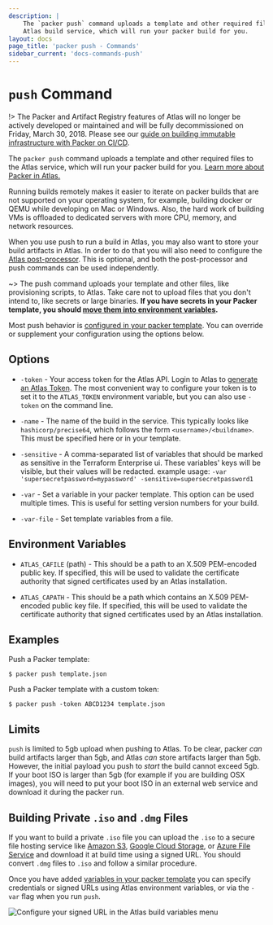 ```yaml
---
description: |
    The `packer push` command uploads a template and other required files to the
    Atlas build service, which will run your packer build for you.
layout: docs
page_title: 'packer push - Commands'
sidebar_current: 'docs-commands-push'
---
```


# `push` Command

!&gt; The Packer and Artifact Registry features of Atlas will no longer be
actively developed or maintained and will be fully decommissioned on Friday,
March 30, 2018. Please see our [guide on building immutable infrastructure with
Packer on CI/CD](/guides/packer-on-cicd/).

The `packer push` command uploads a template and other required files to the
Atlas service, which will run your packer build for you. [Learn more about
Packer in Atlas.](https://atlas.hashicorp.com/help/packer/features)

Running builds remotely makes it easier to iterate on packer builds that are not
supported on your operating system, for example, building docker or QEMU while
developing on Mac or Windows. Also, the hard work of building VMs is offloaded
to dedicated servers with more CPU, memory, and network resources.

When you use push to run a build in Atlas, you may also want to store your build
artifacts in Atlas. In order to do that you will also need to configure the
[Atlas post-processor](/docs/post-processors/atlas.html). This is optional, and
both the post-processor and push commands can be used independently.

~&gt; The push command uploads your template and other files, like provisioning
scripts, to Atlas. Take care not to upload files that you don't intend to, like
secrets or large binaries. **If you have secrets in your Packer template, you
should [move them into environment
variables](https://www.packer.io/docs/templates/user-variables.html).**

Most push behavior is [configured in your packer
template](/docs/templates/push.html). You can override or supplement your
configuration using the options below.

## Options

-   `-token` - Your access token for the Atlas API. Login to Atlas to [generate an
    Atlas Token](https://atlas.hashicorp.com/settings/tokens). The most convenient
    way to configure your token is to set it to the `ATLAS_TOKEN` environment
    variable, but you can also use `-token` on the command line.

-   `-name` - The name of the build in the service. This typically looks like
    `hashicorp/precise64`, which follows the form `<username>/<buildname>`. This
    must be specified here or in your template.

-   `-sensitive` - A comma-separated list of variables that should be marked as
    sensitive in the Terraform Enterprise ui. These variables' keys will be
    visible, but their values will be redacted. example usage:
    `-var 'supersecretpassword=mypassword' -sensitive=supersecretpassword1`

-   `-var` - Set a variable in your packer template. This option can be used
    multiple times. This is useful for setting version numbers for your build.

-   `-var-file` - Set template variables from a file.

## Environment Variables

-   `ATLAS_CAFILE` (path) - This should be a path to an X.509 PEM-encoded public
    key. If specified, this will be used to validate the certificate authority
    that signed certificates used by an Atlas installation.

-   `ATLAS_CAPATH` - This should be a path which contains an X.509 PEM-encoded
    public key file. If specified, this will be used to validate the certificate
    authority that signed certificates used by an Atlas installation.

## Examples

Push a Packer template:

``` shell
$ packer push template.json
```

Push a Packer template with a custom token:

``` shell
$ packer push -token ABCD1234 template.json
```

## Limits

`push` is limited to 5gb upload when pushing to Atlas. To be clear, packer *can*
build artifacts larger than 5gb, and Atlas *can* store artifacts larger than
5gb. However, the initial payload you push to *start* the build cannot exceed
5gb. If your boot ISO is larger than 5gb (for example if you are building OSX
images), you will need to put your boot ISO in an external web service and
download it during the packer run.

## Building Private `.iso` and `.dmg` Files

If you want to build a private `.iso` file you can upload the `.iso` to a secure
file hosting service like [Amazon
S3](https://docs.aws.amazon.com/AmazonS3/latest/dev/ShareObjectPreSignedURL.html),
[Google Cloud
Storage](https://cloud.google.com/storage/docs/gsutil/commands/signurl), or
[Azure File
Service](https://msdn.microsoft.com/en-us/library/azure/dn194274.aspx) and
download it at build time using a signed URL. You should convert `.dmg` files to
`.iso` and follow a similar procedure.

Once you have added [variables in your packer
template](/docs/templates/user-variables.html) you can specify credentials or
signed URLs using Atlas environment variables, or via the `-var` flag when you
run `push`.

![Configure your signed URL in the Atlas build variables
menu](/assets/images/packer-signed-urls.png)
